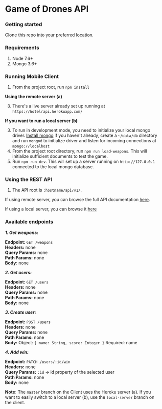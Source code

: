 # Game of Drones API

### Getting started

Clone this repo into your preferred location.

### Requirements

1. Node 7.6+
2. Mongo 3.6+

### Running Mobile Client

1. From the project root, run `npm install`

**Using the remote server (a)**

3. There's a live server already set up running at `https://hotelrapi.herokuapp.com/`

**If you want to run a local server (b)**

3. To run in development mode, you need to initialize your local mongo driver. [Install mongo](https://docs.mongodb.com/manual/installation/) if you haven't already, create a `~/data/db` directory and run `mongod` to initialize driver and listen for incoming connections at `mongo://localhost`
4. From the project root directory, run `npm run load-weapons`. This will initialize sufficient documents to test the game.
5. Run `npm run dev`. This will set up a server running on `http://127.0.0.1` connected to the local mongo database.

### Using the REST API

1. The API root is `:hostname/api/v1/`.

If using remote server, you can browse the full API documentation [here](https://gofdrones.herokuapp.com/api/v1/docs/#/).

If using a local server, you can browse it [here](http://127.0.0.1:5000/api/v1/docs)

### Available endpoints

***1. Get weapons:***

**Endpoint:** `GET /weapons`\
**Headers:** none\
**Query Params:** none\
**Path Params:** none\
**Body:** none

***2. Get users:***

**Endpoint:** `GET /users`\
**Headers:** none\
**Query Params:** none\
**Path Params:** none\
**Body:** none

***3. Create user:***

**Endpoint:** `POST /users`\
**Headers:** none\
**Query Params:** none\
**Path Params:** none\
**Body:** Object: `{ name: String, score: Integer }` Required: name

***4. Add win:***

**Endpoint:** `PATCH /users/:id/win`\
**Headers:** none\
**Query Params:** `:id` -> id property of the selected user\
**Path Params:** none\
**Body:** none

**Note:** The `master` branch on the Client uses the Heroku server (a). If you want to easily switch to a local server (b), use the `local-server` branch on the client.
